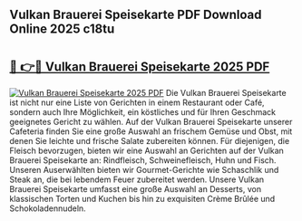 ## Vulkan Brauerei Speisekarte PDF Download Online 2025 c18tu

# <h2><a href="http://gc7bln.nevu.top/?p=Vulkan+Brauerei+Speisekarte">🔗 👉🔴 Vulkan Brauerei Speisekarte 2025 PDF</a></h2>

[![Vulkan Brauerei Speisekarte 2025 PDF](https://i.imgur.com/dBaPXMq.png)](http://gc7bln.nevu.top/?p=Vulkan+Brauerei+Speisekarte)
Die Vulkan Brauerei Speisekarte ist nicht nur eine Liste von Gerichten in einem Restaurant oder Café, sondern auch Ihre Möglichkeit, ein köstliches und für Ihren Geschmack geeignetes Gericht zu wählen. Auf der Vulkan Brauerei Speisekarte unserer Cafeteria finden Sie eine große Auswahl an frischem Gemüse und Obst, mit denen Sie leichte und frische Salate zubereiten können. Für diejenigen, die Fleisch bevorzugen, bieten wir eine Auswahl an Gerichten auf der Vulkan Brauerei Speisekarte an: Rindfleisch, Schweinefleisch, Huhn und Fisch. Unseren Auserwählten bieten wir Gourmet-Gerichte wie Schaschlik und Steak an, die bei lebendem Feuer zubereitet werden. Unsere Vulkan Brauerei Speisekarte umfasst eine große Auswahl an Desserts, von klassischen Torten und Kuchen bis hin zu exquisiten Crème Brûlée und Schokoladennudeln.
